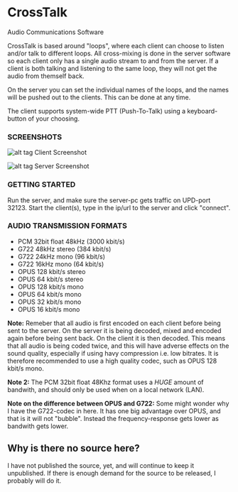 # CrossTalk
Audio Communications Software

CrossTalk is based around "loops", where each client can choose to listen and/or talk to different loops.
All cross-mixing is done in the server software so each client only has a single audio stream to and from the server.
If a client is both talking and listening to the same loop, they will not get the audio from themself back.

On the server you can set the individual names of the loops, and the names will be pushed out to the clients. This can be done at any time.

The client supports system-wide PTT (Push-To-Talk) using a keyboard-button of your choosing.

### SCREENSHOTS

![alt tag](https://i.imgur.com/WjHpB0H.png)
Client Screenshot

![alt tag](https://i.imgur.com/Y8WqerR.png)
Server Screenshot

### GETTING STARTED
Run the server, and make sure the server-pc gets traffic on UPD-port 32123.
Start the client(s), type in the ip/url to the server and click "connect".

### AUDIO TRANSMISSION FORMATS
* PCM 32bit float 48kHz (3000 kbit/s)
* G722 48kHz stereo (384 kbit/s)
* G722 24kHz mono (96 kbit/s)
* G722 16kHz mono (64 kbit/s)
* OPUS 128 kbit/s stereo
* OPUS 64 kbit/s stereo
* OPUS 128 kbit/s mono
* OPUS 64 kbit/s mono
* OPUS 32 kbit/s mono
* OPUS 16 kbit/s mono

**Note:** Remeber that all audio is first encoded on each client before being sent to the server. On the server it is being decoded, mixed and encoded again before being sent back. On the client it is then decoded. This means that all audio is being coded twice, and this will have adverse effects on the sound quality, especially if using havy compression i.e. low bitrates. It is therefore recommended to use a high quality codec, such as OPUS 128 kbit/s mono.

**Note 2:** The PCM 32bit float 48Khz format uses a _HUGE_ amount of bandwith, and should only be used when on a local network (LAN).

**Note on the difference between OPUS and G722:**
Some might wonder why I have the G722-codec in here. It has one big advantage over OPUS, and that is it will not "bubble". Instead the frequency-response gets lower as bandwith gets lower.

## Why is there no source here?
I have not published the source, yet, and will continue to keep it unpublished.
If there is enough demand for the source to be released, I probably will do it.
